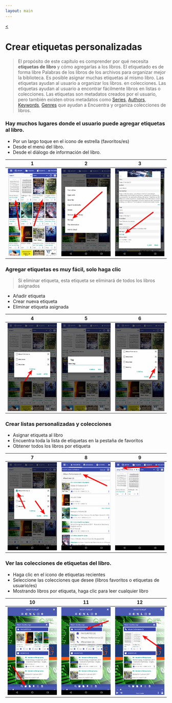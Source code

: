 ```yaml
---
layout: main
---
```

[<](/wiki/faq/es)

# Crear etiquetas personalizadas

> El propósito de este capítulo es comprender por qué necesita __etiquetas de libro__ y cómo agregarlas a los libros. El etiquetado es de forma libre
Palabras de los libros de los archivos para organizar mejor la biblioteca. Es posible asignar muchas etiquetas al mismo libro. Las etiquetas ayudan al usuario a organizar los libros.
en colecciones. Las etiquetas ayudan al usuario a encontrar fácilmente libros en listas o colecciones.
Las etiquetas son metadatos creados por el usuario, pero también existen otros metadatos como [Series](), [Authors](), [Keywords](), [Genres]() que ayudan a
Encuentra y organiza colecciones de libros.

### Hay muchos lugares donde el usuario puede __agregar etiquetas__ al libro.

* Por un largo toque en el icono de estrella (favoritos/es)
* Desde el menú del libro.
* Desde el diálogo de información del libro.

|1|2|3|
|-|-|-|
|![](1.png)|![](2.png)|![](3.png)|

### Agregar etiquetas es muy fácil, solo haga clic

> Si eliminar etiqueta, esta etiqueta se eliminará de todos los libros asignados

* Añadir etiqueta
* Crear nueva etiqueta
* Eliminar etiqueta asignada

|4|5|6|
|-|-|-|
|![](4.png)|![](5.png)|![](6.png)|


### Crear listas personalizadas y colecciones

* Asignar etiqueta al libro
* Encuentra toda la lista de etiquetas en la pestaña de favoritos
* Obtener todos los libros por etiqueta

|7|8|9|
|-|-|-|
|![](7.png)|![](8.png)|![](9.png)|

### Ver las colecciones de etiquetas del libro.

* Haga clic en el icono de etiquetas recientes
* Seleccione las colecciones que desee (libros favoritos o etiquetas de usuario/es)
* Mostrando libros por etiqueta, haga clic para leer cualquier libro

|10|11|12|
|-|-|-|
|![](10.png)|![](11.png)|![](12.png)|
